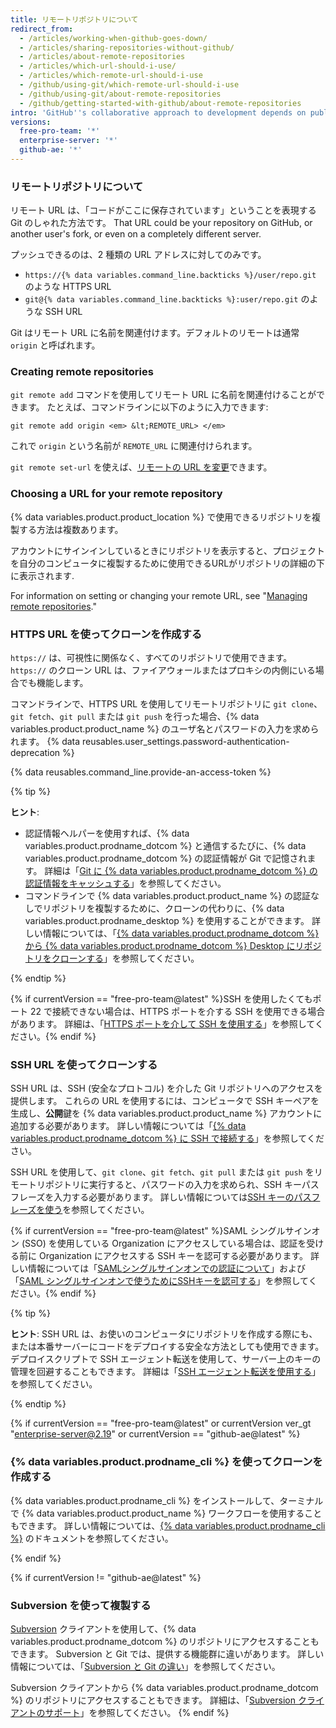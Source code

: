 ```yaml
---
title: リモートリポジトリについて
redirect_from:
  - /articles/working-when-github-goes-down/
  - /articles/sharing-repositories-without-github/
  - /articles/about-remote-repositories
  - /articles/which-url-should-i-use/
  - /articles/which-remote-url-should-i-use
  - /github/using-git/which-remote-url-should-i-use
  - /github/using-git/about-remote-repositories
  - /github/getting-started-with-github/about-remote-repositories
intro: 'GitHub''s collaborative approach to development depends on publishing commits from your local repository to {% data variables.product.product_name %} for other people to view, fetch, and update.'
versions:
  free-pro-team: '*'
  enterprise-server: '*'
  github-ae: '*'
---
```


### リモートリポジトリについて

リモート URL は、「コードがここに保存されています」ということを表現する Git のしゃれた方法です。 That URL could be your repository on GitHub, or another user's fork, or even on a completely different server.

プッシュできるのは、2 種類の URL アドレスに対してのみです。

* `https://{% data variables.command_line.backticks %}/user/repo.git` のような HTTPS URL
* `git@{% data variables.command_line.backticks %}:user/repo.git` のような SSH URL

Git はリモート URL に名前を関連付けます。デフォルトのリモートは通常 `origin` と呼ばれます。

### Creating remote repositories

`git remote add` コマンドを使用してリモート URL に名前を関連付けることができます。 たとえば、コマンドラインに以下のように入力できます:

```shell
git remote add origin <em> &lt;REMOTE_URL> </em>
```

これで `origin` という名前が `REMOTE_URL` に関連付けられます。

`git remote set-url` を使えば、[リモートの URL を変更](/github/getting-started-with-github/managing-remote-repositories)できます。

### Choosing a URL for your remote repository

{% data variables.product.product_location %} で使用できるリポジトリを複製する方法は複数あります。

アカウントにサインインしているときにリポジトリを表示すると、プロジェクトを自分のコンピュータに複製するために使用できるURLがリポジトリの詳細の下に表示されます.

For information on setting or changing your remote URL, see "[Managing remote repositories](/github/getting-started-with-github/managing-remote-repositories)."

### HTTPS URL を使ってクローンを作成する

`https://` は、可視性に関係なく、すべてのリポジトリで使用できます。 `https://` のクローン URL は、ファイアウォールまたはプロキシの内側にいる場合でも機能します。

コマンドラインで、HTTPS URL を使用してリモートリポジトリに `git clone`、`git fetch`、`git pull` または `git push` を行った場合、{% data variables.product.product_name %} のユーザ名とパスワードの入力を求められます。 {% data reusables.user_settings.password-authentication-deprecation %}

{% data reusables.command_line.provide-an-access-token %}

{% tip %}

**ヒント**:
- 認証情報ヘルパーを使用すれば、{% data variables.product.prodname_dotcom %} と通信するたびに、{% data variables.product.prodname_dotcom %} の認証情報が Git で記憶されます。 詳細は「[Git に {% data variables.product.prodname_dotcom %} の認証情報をキャッシュする](/github/getting-started-with-github/caching-your-github-credentials-in-git)」を参照してください。
- コマンドラインで {% data variables.product.product_name %} の認証なしでリポジトリを複製するために、クローンの代わりに、{% data variables.product.prodname_desktop %} を使用することができます。 詳しい情報については、「[{% data variables.product.prodname_dotcom %} から {% data variables.product.prodname_dotcom %} Desktop にリポジトリをクローンする](/desktop/contributing-to-projects/cloning-a-repository-from-github-to-github-desktop)」を参照してください。

{% endtip %}

 {% if currentVersion == "free-pro-team@latest" %}SSH を使用したくてもポート 22 で接続できない場合は、HTTPS ポートを介する SSH を使用できる場合があります。 詳細は、「[HTTPS ポートを介して SSH を使用する](/github/authenticating-to-github/using-ssh-over-the-https-port)」を参照してください。{% endif %}

### SSH URL を使ってクローンする

SSH URL は、SSH (安全なプロトコル) を介した Git リポジトリへのアクセスを提供します。 これらの URL を使用するには、コンピュータで SSH キーペアを生成し、**公開**鍵を {% data variables.product.product_name %} アカウントに追加する必要があります。 詳しい情報については「[{% data variables.product.prodname_dotcom %} に SSH で接続する](/github/authenticating-to-github/connecting-to-github-with-ssh)」を参照してください。

SSH URL を使用して、`git clone`、`git fetch`、`git pull` または `git push` をリモートリポジトリに実行すると、パスワードの入力を求められ、SSH キーパスフレーズを入力する必要があります。 詳しい情報については[SSH キーのパスフレーズを使う](/github/authenticating-to-github/working-with-ssh-key-passphrases)を参照してください。

{% if currentVersion == "free-pro-team@latest" %}SAML シングルサインオン (SSO) を使用している Organization にアクセスしている場合は、認証を受ける前に Organization にアクセスする SSH キーを認可する必要があります。 詳しい情報については「[SAMLシングルサインオンでの認証について](/github/authenticating-to-github/about-authentication-with-saml-single-sign-on)」および「[SAML シングルサインオンで使うためにSSHキーを認可する](/github/authenticating-to-github/authorizing-an-ssh-key-for-use-with-saml-single-sign-on)」を参照してください。{% endif %}

{% tip %}

**ヒント**: SSH URL は、お使いのコンピュータにリポジトリを作成する際にも、または本番サーバーにコードをデプロイする安全な方法としても使用できます。 デプロイスクリプトで SSH エージェント転送を使用して、サーバー上のキーの管理を回避することもできます。 詳細は「[SSH エージェント転送を使用する](/developers/overview/using-ssh-agent-forwarding)」を参照してください。

{% endtip %}

{% if currentVersion == "free-pro-team@latest" or currentVersion ver_gt "enterprise-server@2.19" or currentVersion == "github-ae@latest" %}

### {% data variables.product.prodname_cli %} を使ってクローンを作成する

{% data variables.product.prodname_cli %} をインストールして、ターミナルで {% data variables.product.product_name %} ワークフローを使用することもできます。 詳しい情報については、[{% data variables.product.prodname_cli %}](https://cli.github.com/manual/) のドキュメントを参照してください。

{% endif %}

{% if currentVersion != "github-ae@latest" %}
### Subversion を使って複製する

[Subversion](https://subversion.apache.org/) クライアントを使用して、{% data variables.product.prodname_dotcom %} のリポジトリにアクセスすることもできます。 Subversion と Git では、提供する機能群に違いがあります。 詳しい情報については、「[Subversion と Git の違い](/github/importing-your-projects-to-github/what-are-the-differences-between-subversion-and-git)」を参照してください。

Subversion クライアントから {% data variables.product.prodname_dotcom %} のリポジトリにアクセスすることもできます。 詳細は、「[Subversion クライアントのサポート](/github/importing-your-projects-to-github/support-for-subversion-clients)」を参照してください。
{% endif %}
